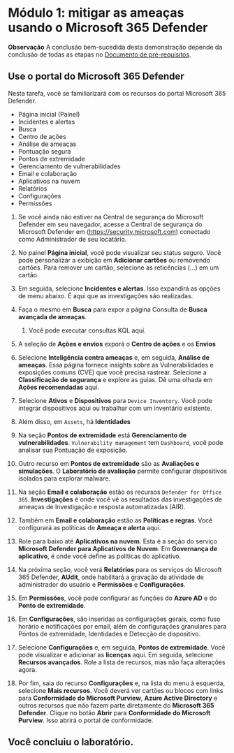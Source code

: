 # Módulo 1: mitigar as ameaças usando o Microsoft 365 Defender

**Observação** A conclusão bem-sucedida desta demonstração depende da conclusão de todas as etapas no [Documento de pré-requisitos](00-prerequisites.md). 

## Use o portal do Microsoft 365 Defender

Nesta tarefa, você se familiarizará com os recursos do portal Microsoft 365 Defender.

- Página inicial (Painel)
- Incidentes e alertas
- Busca
- Centro de ações
- Análise de ameaças
- Pontuação segura
- Pontos de extremidade
- Gerenciamento de vulnerabilidades
- Email e colaboração
- Aplicativos na nuvem
- Relatórios
- Configurações
- Permissões

1. Se você ainda não estiver na Central de segurança do Microsoft Defender em seu navegador, acesse a Central de segurança do Microsoft Defender em (https://security.microsoft.com) conectado como Administrador de seu locatário.

1. No painel **Página inicial**, você pode visualizar seu status seguro. Você pode personalizar a exibição em **Adicionar cartões** ou removendo cartões. Para remover um cartão, selecione as reticências (...) em um cartão.
1. Em seguida, selecione **Incidentes e alertas**. Isso expandirá as opções de menu abaixo. É aqui que as investigações são realizadas.
1. Faça o mesmo em **Busca** para expor a página Consulta de **Busca avançada de ameaças**. 
    1. Você pode executar consultas KQL aqui.
1. A seleção de **Ações e envios** exporá o **Centro de ações** e os **Envios**
1. Selecione **Inteligência contra ameaças** e, em seguida, **Análise de ameaças**. Essa página fornece insights sobre as Vulnerabilidades e exposições comuns (CVE) que você precisa rastrear. Selecione a **Classificação de segurança** e explore as guias. Dê uma olhada em **Ações recomendadas** aqui.
1. Selecione **Ativos** e **Dispositivos** para `Device Inventory`. Você pode integrar dispositivos aqui ou trabalhar com um inventário existente.
1. Além disso, em `Assets`, há **Identidades**
1. Na seção **Pontos de extremidade** está **Gerenciamento de vulnerabilidades**. `Vulnerability management` tem `Dashboard`, você pode analisar sua Pontuação de exposição.
1. Outro recurso em **Pontos de extremidade** são as **Avaliações e simulações**. O **Laboratório de avaliação** permite configurar dispositivos isolados para explorar malware.
1. Na seção **Email e colaboração** estão os recursos `Defender for Office 365`. **Investigações** é onde você vê os resultados das investigações de ameaças de Investigação e resposta automatizadas (AIR).
1. Também em **Email e colaboração** estão as **Políticas e regras**. Você configurará as políticas de **Ameaça e alerta** aqui.
1. Role para baixo até **Aplicativos na nuvem**. Esta é a seção do serviço **Microsoft Defender para Aplicativos de Nuvem**. Em **Governança de aplicativo**, é onde você define as políticas do aplicativo.
1. Na próxima seção, você verá **Relatórios** para os serviços do Microsoft 365 Defender, **AUdit**, onde habilitará a gravação da atividade de administrador do usuário e **Permissões** e **Configurações**.
1. Em **Permissões**, você pode configurar as funções do **Azure AD** e do **Ponto de extremidade**.
1. Em **Configurações**, são inseridas as configurações gerais, como fuso horário e notificações por email, além de configurações granulares para Pontos de extremidade, Identidades e Detecção de dispositivo.
1. Selecione **Configurações** e, em seguida, **Pontos de extremidade**. Você pode visualizar e adicionar as **licenças** aqui. Em seguida, selecione **Recursos avançados**. Role a lista de recursos, mas não faça alterações agora.
1. Por fim, saia do recurso **Configurações** e, na lista do menu à esquerda, selecione **Mais recursos**. Você deverá ver cartões ou blocos com links para **Conformidade do Microsoft Purview**, **Azure Active Directory** e outros recursos que não fazem parte diretamente do **Microsoft 365 Defender**. Clique no botão **Abrir** para **Conformidade do Microsoft Purview**. Isso abrirá o portal de conformidade.

## Você concluiu o laboratório.